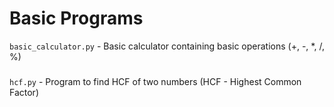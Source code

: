 # Basic Programs
``` basic_calculator.py ``` - Basic calculator containing basic operations (+, -, *, /, %)
###
``` hcf.py ``` - Program to find HCF of two numbers (HCF - Highest Common Factor)
###
